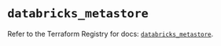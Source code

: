 # `databricks_metastore`

Refer to the Terraform Registry for docs: [`databricks_metastore`](https://registry.terraform.io/providers/databricks/databricks/1.48.2/docs/resources/metastore).
